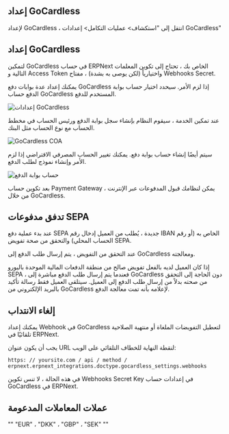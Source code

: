 ## إعداد GoCardless

لإعداد GoCardless ، انتقل إلى "استكشاف> عمليات التكامل> إعدادات GoCardless"

## إعداد GoCardless

لتمكين GoCardless في حساب ERPNext الخاص بك ، تحتاج إلى تكوين المعلمات التالية و Access Token واختيارياً (لكن يوصى به بشدة) ، مفتاح Webhooks Secret.

يمكنك إعداد عدة بوابات دفع GoCardless إذا لزم الأمر. سيحدد اختيار حساب بوابة الدفع حساب GoCardless المستخدم للدفع.

![إعدادات GoCardless](https://docs.erpnext.com/files/gocardless_account.png)

عند تمكين الخدمة ، سيقوم النظام بإنشاء سجل بوابة الدفع ورئيس الحساب في مخطط الحساب مع نوع الحساب مثل البنك.

![GoCardless COA](https://docs.erpnext.com/files/gocardless_coa.png)

سيتم أيضًا إنشاء حساب بوابة دفع. يمكنك تغيير الحساب المصرفي الافتراضي إذا لزم الأمر وإنشاء نموذج لطلب الدفع.

![حساب بوابة الدفع](https://docs.erpnext.com/files/payment_gateway_account_gocardless.png)

بعد تكوين حساب Payment Gateway ، يمكن لنظامك قبول المدفوعات عبر الإنترنت من خلال GoCardless.

## تدفق مدفوعات SEPA

عند بدء عملية دفع SEPA جديدة ، يُطلب من العميل إدخال رقم IBAN الخاص به (أو رقم الحساب المحلي) والتحقق من صحة تفويض SEPA.

عند التحقق من التفويض ، يتم إرسال طلب الدفع إلى GoCardless ومعالجته.

إذا كان العميل لديه بالفعل تفويض صالح من منطقة الدفعات المالية الموحدة باليورو SEPA ، فعندما يتم إرسال طلب الدفع مباشرة إلى GoCardless دون الحاجة إلى التحقق من صحته بدلاً من إرسال طلب الدفع إلى العميل. سيتلقى العميل فقط رسالة تأكيد بالبريد الإلكتروني من GoCardless لإعلامه بأنه تمت معالجة الدفع.

## إلغاء الانتداب

يمكنك إعداد Webhook في GoCardless لتعطيل التفويضات الملغاة أو منتهية الصلاحية تلقائيًا في ERPNext.

يجب أن يكون عنوان URL لنقطة النهاية للخطاف التلقائي على الويب:

`https: // yoursite.com / api / method / erpnext.erpnext_integrations.doctype.gocardless_settings.webhooks`

في هذه الحالة ، لا تنس تكوين Webhooks Secret Key في إعدادات حساب GoCardless في ERPNext.

## عملات المعاملات المدعومة

""
"EUR" ، "DKK" ، "GBP" ، "SEK"
""